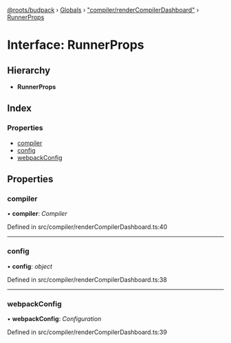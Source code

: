 [@roots/budpack](../README.md) › [Globals](../globals.md) › ["compiler/renderCompilerDashboard"](../modules/_compiler_rendercompilerdashboard_.md) › [RunnerProps](_compiler_rendercompilerdashboard_.runnerprops.md)

# Interface: RunnerProps

## Hierarchy

* **RunnerProps**

## Index

### Properties

* [compiler](_compiler_rendercompilerdashboard_.runnerprops.md#compiler)
* [config](_compiler_rendercompilerdashboard_.runnerprops.md#config)
* [webpackConfig](_compiler_rendercompilerdashboard_.runnerprops.md#webpackconfig)

## Properties

###  compiler

• **compiler**: *Compiler*

Defined in src/compiler/renderCompilerDashboard.ts:40

___

###  config

• **config**: *object*

Defined in src/compiler/renderCompilerDashboard.ts:38

___

###  webpackConfig

• **webpackConfig**: *Configuration*

Defined in src/compiler/renderCompilerDashboard.ts:39
